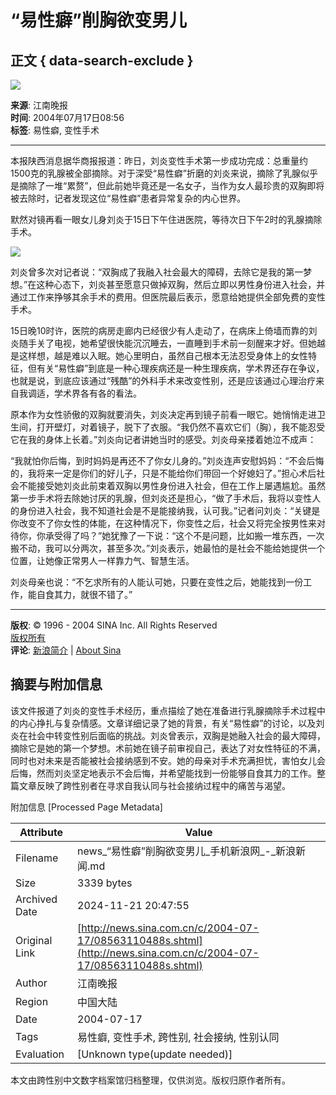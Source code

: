 # “易性癖”削胸欲变男儿

## 正文 { data-search-exclude }


![](https://beacon.sina.com.cn/a.gif?noScript)

**来源**: 江南晚报  
**时间**: 2004年07月17日08:56  
**标签**: 易性癖, 变性手术  

---

本报陕西消息据华商报报道：昨日，刘炎变性手术第一步成功完成：总重量约1500克的乳腺被全部摘除。对于深受“易性癖”折磨的刘炎来说，摘除了乳腺似乎是摘除了一堆“累赘”，但此前她毕竟还是一名女子，当作为女人最珍贵的双胸即将被去除时，记者发现这位“易性癖”患者异常复杂的内心世界。

默然对镜再看一眼女儿身刘炎于15日下午住进医院，等待次日下午2时的乳腺摘除手术。

![](http://image2.sina.com.cn/dy/images/xfrd_04.gif)

刘炎曾多次对记者说：“双胸成了我融入社会最大的障碍，去除它是我的第一梦想。”在这种心态下，刘炎甚至愿意只做掉双胸，然后立即以男性身份进入社会，并通过工作来挣够其余手术的费用。但医院最后表示，愿意给她提供全部免费的变性手术。

15日晚10时许，医院的病房走廊内已经很少有人走动了，在病床上倚墙而靠的刘炎随手关了电视，她希望很快能沉沉睡去，一直睡到手术前一刻醒来才好。但她越是这样想，越是难以入眠。她心里明白，虽然自己根本无法忍受身体上的女性特征，但有关“易性癖”到底是一种心理疾病还是一种生理疾病，学术界还存在争议，也就是说，到底应该通过“残酷”的外科手术来改变性别，还是应该通过心理治疗来自我调适，学术界各有各的看法。

原本作为女性骄傲的双胸就要消失，刘炎决定再到镜子前看一眼它。她悄悄走进卫生间，打开壁灯，对着镜子，脱下了衣服。“我仍然不喜欢它们（胸），我不能忍受它在我的身体上长着。”刘炎向记者讲她当时的感受。刘炎母亲搂着她泣不成声：

“我就怕你后悔，到时妈妈是再还不了你女儿身的。”刘炎连声安慰妈妈：“不会后悔的，我将来一定是你们的好儿子，只是不能给你们带回一个好媳妇了。”担心术后社会不能接受她刘炎此前束着双胸以男性身份进入社会，但在工作上屡遇尴尬。虽然第一步手术将去除她讨厌的乳腺，但刘炎还是担心，“做了手术后，我将以变性人的身份进入社会，我不知道社会是不是能接纳我，认可我。”记者问刘炎：“关键是你改变不了你女性的体能，在这种情况下，你变性之后，社会又将完全按男性来对待你，你承受得了吗？”她犹豫了一下说：“这个不是问题，比如搬一堆东西，一次搬不动，我可以分两次，甚至多次。”刘炎表示，她最怕的是社会不能给她提供一个位置，让她像正常男人一样靠力气、智慧生活。

刘炎母亲也说：“不乞求所有的人能认可她，只要在变性之后，她能找到一份工作，能自食其力，就很不错了。”

--- 

**版权**: © 1996 - 2004 SINA Inc. All Rights Reserved  
[版权所有](http://www.sina.com.cn/intro/copyright.shtml)  
**评论**: [新浪简介](http://corp.sina.com.cn/chn/) | [About Sina](http://corp.sina.com.cn/eng/)

## 摘要与附加信息

<!-- tcd_abstract -->
该文件报道了刘炎的变性手术经历，重点描绘了她在准备进行乳腺摘除手术过程中的内心挣扎与复杂情感。文章详细记录了她的背景，有关“易性癖”的讨论，以及刘炎在社会中转变性别后面临的挑战。刘炎曾表示，双胸是她融入社会的最大障碍，摘除它是她的第一个梦想。术前她在镜子前审视自己，表达了对女性特征的不满，同时也对未来是否能被社会接纳感到不安。她的母亲对手术充满担忧，害怕女儿会后悔，然而刘炎坚定地表示不会后悔，并希望能找到一份能够自食其力的工作。整篇文章反映了跨性别者在寻求自我认同与社会接纳过程中的痛苦与渴望。
<!-- tcd_abstract_end -->

附加信息 [Processed Page Metadata]

| Attribute       | Value                                  |
|-----------------|----------------------------------------|
| Filename        | news_“易性癖”削胸欲变男儿_手机新浪网_-_新浪新闻.md                             |
| Size            | 3339 bytes                           |
| Archived Date   | 2024-11-21 20:47:55                             |
| Original Link   | [http://news.sina.com.cn/c/2004-07-17/08563110488s.shtml](http://news.sina.com.cn/c/2004-07-17/08563110488s.shtml)                       |
| Author          | 江南晚报                               |
| Region          | 中国大陆                               |
| Date            | 2004-07-17                                 |
| Tags            | 易性癖, 变性手术, 跨性别, 社会接纳, 性别认同                                 |
| Evaluation            | [Unknown type(update needed)]                                 |
<!-- tcd_table_end -->

本文由跨性别中文数字档案馆归档整理，仅供浏览。版权归原作者所有。
